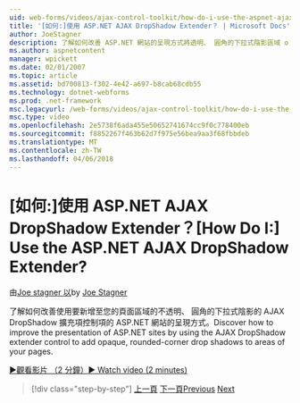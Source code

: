 ```yaml
---
uid: web-forms/videos/ajax-control-toolkit/how-do-i-use-the-aspnet-ajax-dropshadow-extender
title: '[如何:]使用 ASP.NET AJAX DropShadow Extender？ | Microsoft Docs'
author: JoeStagner
description: 了解如何改善 ASP.NET 網站的呈現方式將透明、 圓角的下拉式陰影區域 o 使用 AJAX DropShadow 擴充項控制項...
ms.author: aspnetcontent
manager: wpickett
ms.date: 02/01/2007
ms.topic: article
ms.assetid: bd700813-f302-4e42-a697-b8cab68cdb55
ms.technology: dotnet-webforms
ms.prod: .net-framework
msc.legacyurl: /web-forms/videos/ajax-control-toolkit/how-do-i-use-the-aspnet-ajax-dropshadow-extender
msc.type: video
ms.openlocfilehash: 2e5738f6ada455e50652741674cc9f0c778400eb
ms.sourcegitcommit: f8852267f463b62d7f975e56bea9aa3f68fbbdeb
ms.translationtype: MT
ms.contentlocale: zh-TW
ms.lasthandoff: 04/06/2018
---
```

<a name="how-do-i-use-the-aspnet-ajax-dropshadow-extender"></a><span data-ttu-id="e9036-104">[如何:]使用 ASP.NET AJAX DropShadow Extender？</span><span class="sxs-lookup"><span data-stu-id="e9036-104">[How Do I:] Use the ASP.NET AJAX DropShadow Extender?</span></span>
====================
<span data-ttu-id="e9036-105">由[Joe stagner 以](https://github.com/JoeStagner)</span><span class="sxs-lookup"><span data-stu-id="e9036-105">by [Joe Stagner](https://github.com/JoeStagner)</span></span>

<span data-ttu-id="e9036-106">了解如何改善使用要新增至您的頁面區域的不透明、 圓角的下拉式陰影的 AJAX DropShadow 擴充項控制項的 ASP.NET 網站的呈現方式。</span><span class="sxs-lookup"><span data-stu-id="e9036-106">Discover how to improve the presentation of ASP.NET sites by using the AJAX DropShadow extender control to add opaque, rounded-corner drop shadows to areas of your pages.</span></span>

[<span data-ttu-id="e9036-107">&#9654;觀看影片 （2 分鐘）</span><span class="sxs-lookup"><span data-stu-id="e9036-107">&#9654; Watch video (2 minutes)</span></span>](https://channel9.msdn.com/Blogs/ASP-NET-Site-Videos/how-do-i-use-the-aspnet-ajax-dropshadow-extender)

> [!div class="step-by-step"]
> <span data-ttu-id="e9036-108">[上一頁](how-do-i-use-the-aspnet-ajax-togglebutton-extender.md)
> [下一頁](how-do-i-use-the-aspnet-ajax-passwordstrength-extender.md)</span><span class="sxs-lookup"><span data-stu-id="e9036-108">[Previous](how-do-i-use-the-aspnet-ajax-togglebutton-extender.md)
[Next](how-do-i-use-the-aspnet-ajax-passwordstrength-extender.md)</span></span>
